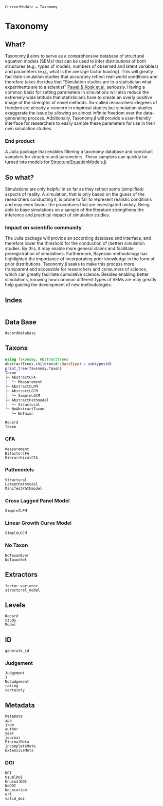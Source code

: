```@meta
CurrentModule = Taxonomy
```

# Taxonomy

## What?

Taxonomy.jl aims to serve as a comprehensive database of structural equation models (SEMs) that can be used to infer distributions of both structures (e.g., types of models, numbers of observed and latent variables) and parameters (e.g., what is the average factor loading).
This will greatly facilitate simulation studies that accurately reflect real-world conditions and therefore takes the idea that "Simulation studies are to a statistician what experiments are to a scientist" [Pawel & Kook et al.](https://doi.org/10.1002/bimj.202200091) seriously.
Having a common basis for setting parameters in simulations will also reduce the extremely wide latitude that statisticians have to create an overly positive image of the strengths of novel methods.
So-called researchers-degrees of freedom are already a concern in empirical studies but simulation studies exaggerate the issue by allowing an almost infinite freedom over the data-generating process.
Additionally, Taxonomy.jl will provide a user-friendly interface for researchers to easily sample these parameters for use in their own simulation studies.

### End product

A Julia package that enables filtering a taxonomy database and construct samplers for structure and parameters.
These samplers can quickly be turned into models for [StructuralEquationModels.jl](github.com/StructuralEquationModels/StructuralEquationModels.jl).


## So what?

Simulations are only helpful in so far as they reflect some (simplified) aspects of reality.
A simulation, that is only based on the guess of the researchers conducting it, is prone to fail to represent realistic conditions and may even favour the procedures that are investigated unduly.
Being able to base simulations on a sample of the literature strengthens the inference and practical impact of simulation studies.

### Impact on scientific community

The Julia package will provide an according database and interface, and therefore lower the threshold for the conduction of (better) simulation studies. 
By this, it may enable more general claims and facilitate preregistration of simulations.
Furthermore, Bayesian methodology has highlighted the importance of incorporating prior knowledge in the form of prior distributions.
Taxonomy.jl seeks to make this process more transparent and accessible for researchers and consumers of science, which can greatly facilitate cumulative science.
Besides enabling better simulations, knowing how common different types of SEMs are may greatly help guiding the development of new methodologies.

## Index

```@index
```

## Data Base
```@docs
RecordDatabase
```

## Taxons

```julia
using Taxonomy, AbstractTrees
AbstractTrees.children(d::DataType) = subtypes(d)
print_tree(Taxonomy.Taxon)
Taxon
├─ AbstractCFA
│  └─ Measurement
├─ AbstractCLPM
├─ AbstractLGCM
│  └─ SimpleLGCM
├─ AbstractPathmodel
│  └─ Structural
└─ NoAbstractTaxon
   └─ NoTaxon
```

```@docs
Record
Taxon
```
### CFA
```@docs
Measurement
BifactorCFA
HierarchicalCFA
```

### Pathmodels
```@docs
Structural
LatentPathmodel
ManifestPathmodel
```

### Cross Lagged Panel Model
```@docs
SimpleCLPM
```

### Linear Growth Curve Model
```@docs
SimpleLGCM
```

### No Taxon
```@docs
NoTaxonEver
NoTaxonYet
```


## Extractors

```@docs
factor_variance
structural_model
```

## Levels
```@docs
Record
Study
Model
```

## ID

```@docs
generate_id
```

### Judgement

```@docs
Judgement
J
NoJudgement
rating
certainty
```

## Metadata

```@docs
MetaData
apa
json
author
year
journal
MinimalMeta
IncompleteMeta
ExtensiveMeta
```

### DOI

```@docs
DOI
UsualDOI
UnusualDOI
NoDOI
NoLocation
url
valid_doi
```
